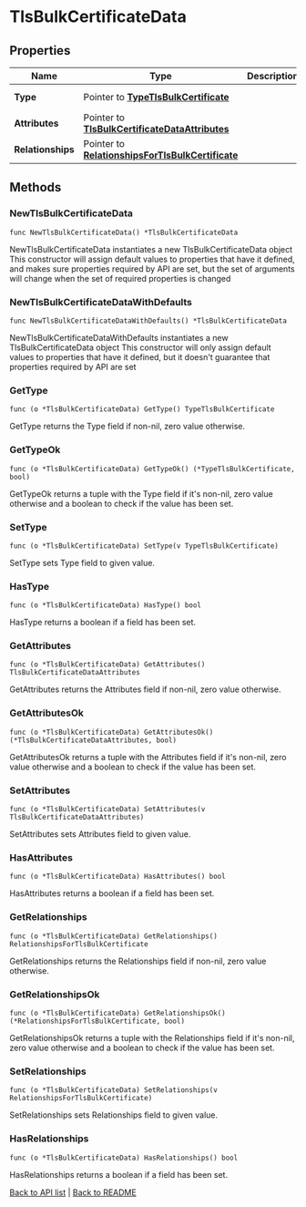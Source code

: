 # TlsBulkCertificateData

## Properties

Name | Type | Description | Notes
------------ | ------------- | ------------- | -------------
**Type** | Pointer to [**TypeTlsBulkCertificate**](TypeTlsBulkCertificate.md) |  | [optional] [default to TYPETLSBULKCERTIFICATE_TLS_BULK_CERTIFICATE]
**Attributes** | Pointer to [**TlsBulkCertificateDataAttributes**](TlsBulkCertificateDataAttributes.md) |  | [optional] 
**Relationships** | Pointer to [**RelationshipsForTlsBulkCertificate**](RelationshipsForTlsBulkCertificate.md) |  | [optional] 

## Methods

### NewTlsBulkCertificateData

`func NewTlsBulkCertificateData() *TlsBulkCertificateData`

NewTlsBulkCertificateData instantiates a new TlsBulkCertificateData object
This constructor will assign default values to properties that have it defined,
and makes sure properties required by API are set, but the set of arguments
will change when the set of required properties is changed

### NewTlsBulkCertificateDataWithDefaults

`func NewTlsBulkCertificateDataWithDefaults() *TlsBulkCertificateData`

NewTlsBulkCertificateDataWithDefaults instantiates a new TlsBulkCertificateData object
This constructor will only assign default values to properties that have it defined,
but it doesn't guarantee that properties required by API are set

### GetType

`func (o *TlsBulkCertificateData) GetType() TypeTlsBulkCertificate`

GetType returns the Type field if non-nil, zero value otherwise.

### GetTypeOk

`func (o *TlsBulkCertificateData) GetTypeOk() (*TypeTlsBulkCertificate, bool)`

GetTypeOk returns a tuple with the Type field if it's non-nil, zero value otherwise
and a boolean to check if the value has been set.

### SetType

`func (o *TlsBulkCertificateData) SetType(v TypeTlsBulkCertificate)`

SetType sets Type field to given value.

### HasType

`func (o *TlsBulkCertificateData) HasType() bool`

HasType returns a boolean if a field has been set.

### GetAttributes

`func (o *TlsBulkCertificateData) GetAttributes() TlsBulkCertificateDataAttributes`

GetAttributes returns the Attributes field if non-nil, zero value otherwise.

### GetAttributesOk

`func (o *TlsBulkCertificateData) GetAttributesOk() (*TlsBulkCertificateDataAttributes, bool)`

GetAttributesOk returns a tuple with the Attributes field if it's non-nil, zero value otherwise
and a boolean to check if the value has been set.

### SetAttributes

`func (o *TlsBulkCertificateData) SetAttributes(v TlsBulkCertificateDataAttributes)`

SetAttributes sets Attributes field to given value.

### HasAttributes

`func (o *TlsBulkCertificateData) HasAttributes() bool`

HasAttributes returns a boolean if a field has been set.

### GetRelationships

`func (o *TlsBulkCertificateData) GetRelationships() RelationshipsForTlsBulkCertificate`

GetRelationships returns the Relationships field if non-nil, zero value otherwise.

### GetRelationshipsOk

`func (o *TlsBulkCertificateData) GetRelationshipsOk() (*RelationshipsForTlsBulkCertificate, bool)`

GetRelationshipsOk returns a tuple with the Relationships field if it's non-nil, zero value otherwise
and a boolean to check if the value has been set.

### SetRelationships

`func (o *TlsBulkCertificateData) SetRelationships(v RelationshipsForTlsBulkCertificate)`

SetRelationships sets Relationships field to given value.

### HasRelationships

`func (o *TlsBulkCertificateData) HasRelationships() bool`

HasRelationships returns a boolean if a field has been set.


[Back to API list](../README.md#documentation-for-api-endpoints) | [Back to README](../README.md)


